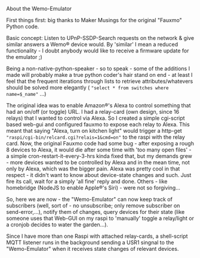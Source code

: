 About the Wemo-Emulator

First things first: big thanks to Maker Musings for the original "Fauxmo" Python code.

Basic concept:
Listen to UPnP-SSDP-Search requests on the network & give similar answers a Wemo&reg; device would.
By 'similar' I mean a reduced functionality - I doubt anybody would like to receive a firmware
update for the emulator ;)

Being a non-native-python-speaker - so to speak - some of the additions I made will probably make a
true python coder's hair stand on end - at least I feel that the frequent iterations through lists to
retrieve attributes/whatevers should be solved more elegantly
( `"select * from switches where name=$_name"` ...)

The original idea was to enable Amazon&reg;'s Alexa to control something that had an on/off
(or toggle) URL.
I had a relay-card (own design, since 16 relays) that I wanted to control via Alexa. So I created a
simple cgi-script based web-gui and configured fauxmo to expose each relay to Alexa. This meant that
saying "Alexa, turn on kitchen light" would trigger a http-get `"raspi/cgi-bin/relcard.cgi?relais=1&cmd=on"`
to the raspi with the relay card. Now, the original Fauxmo code had some bug - after exposing a rough 8
devices to Alexa, it would die after some time with 'too many open files' - a simple cron-restart-it-every-3-hrs
kinda fixed that, but my demands grew - more devices wanted to be controlled by Alexa and in the mean time,
not only by Alexa, which was the bigger pain. Alexa was pretty cool in that respect - it didn't want
to know about device-state changes and such. Just fire its call, wait for a simply 'all fine' reply and
done. Others - like homebridge (NodeJS to enable Apple&reg;'s Siri) - were not so forgiving...

So, here we are now - the "Wemo-Emulator" can now keep track of subscribers (well, sort of - no unsubscribe; only
remove subscriber on send-error,...), notify them of changes, query devices for their state (like someone uses
that Web-GUI on my raspi to 'manually' toggle a relay/light or a cronjob decides to water the garden...).

Since I have more than one Raspi with attached relay-cards, a shell-script MQTT listener runs in the
background sending a USR1 singnal to the "Wemo-Emulator" when it receives state changes of relevant devices.
